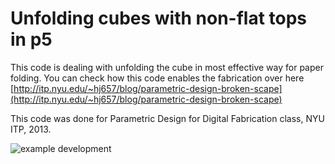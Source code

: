 Unfolding cubes with non-flat tops in p5
=========================================

This code is dealing with unfolding the cube in most effective way for paper folding.
You can check how this code enables the fabrication over here  [http://itp.nyu.edu/~hj657/blog/parametric-design-broken-scape](http://itp.nyu.edu/~hj657/blog/parametric-design-broken-scape)

This code was done for Parametric Design for Digital Fabrication class, NYU ITP, 2013.

![example development](http://itp.nyu.edu/~hj657/blog/wp-content/uploads/2013/12/unfolded.jpg)
